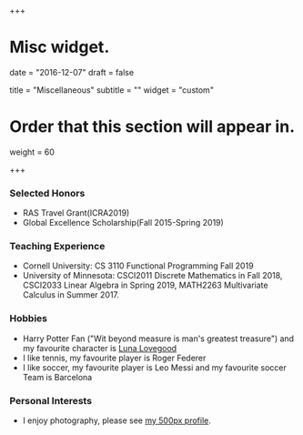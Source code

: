 +++
# Misc widget.

date = "2016-12-07"
draft = false

title = "Miscellaneous"
subtitle = ""
widget = "custom"

# Order that this section will appear in.
weight = 60

+++

### Selected Honors

* RAS Travel Grant(ICRA2019)
* Global Excellence Scholarship(Fall 2015-Spring 2019)

### Teaching Experience

* Cornell University: CS 3110 Functional Programming Fall 2019
* University of Minnesota: CSCI2011 Discrete Mathematics in Fall 2018, CSCI2033 Linear Algebra in Spring 2019, MATH2263 Multivariate Calculus in Summer 2017.


### Hobbies

* Harry Potter Fan ("Wit beyond measure is man's greatest treasure") and my favourite character is [Luna Lovegood](https://www.wizardingworld.com/features/seven-reasons-to-love-luna-lovegood)
* I like tennis, my favourite player is Roger Federer
* I like soccer, my favourite player is Leo Messi and my favourite soccer Team is Barcelona



### Personal Interests

* I enjoy photography, please see <a href="http://500px.com/richardaecn">my 500px profile</a>.
